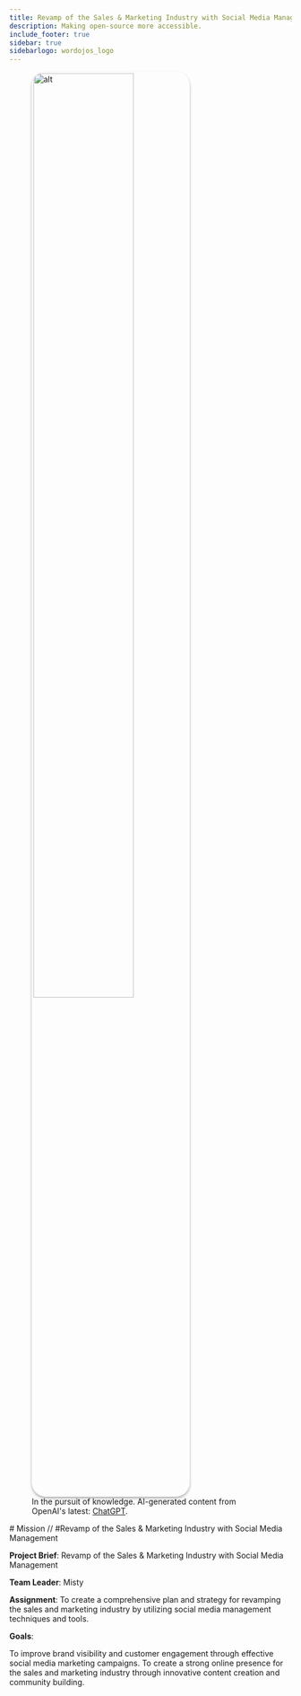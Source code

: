 ```yaml
---
title: Revamp of the Sales & Marketing Industry with Social Media Management
description: Making open-source more accessible.
include_footer: true
sidebar: true
sidebarlogo: wordojos_logo
---
```

<figure>
    <img src='/uploads/mechs/Barista.png' style="width: 65%;height: 65%;padding: 3px; box-shadow: 0 3px 5px rgba(0,0,0,.3);border-radius: 25px;overflow: hidden;border: none;" align="middle"; alt='alt'; alt='student in hoody with laptop';/>
    <figcaption>In the pursuit of knowledge.  AI-generated content from OpenAI's latest: <a href="https://openai.com/blog/chatgpt/" >ChatGPT</a>.</figcaption>
</figure>
# Mission // #Revamp of the Sales & Marketing Industry with Social Media Management

**Project Brief**: Revamp of the Sales & Marketing Industry with Social Media Management

**Team Leader**: Misty

**Assignment**: To create a comprehensive plan and strategy for revamping the sales and marketing industry by utilizing social media management techniques and tools.

**Goals**:

To improve brand visibility and customer engagement through effective social media marketing campaigns.
To create a strong online presence for the sales and marketing industry through innovative content creation and community building.
